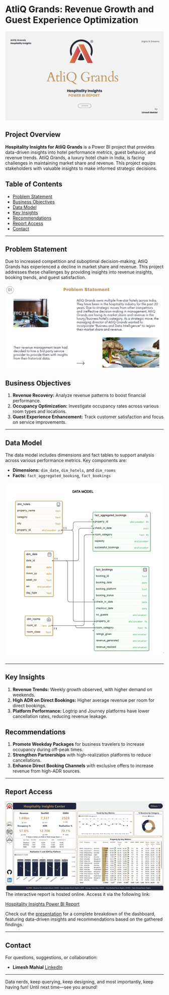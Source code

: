 # AtliQ Grands: Revenue Growth and Guest Experience Optimization

![AtliQ Grands Banner](Cover.png) <!-- Add a high-quality banner image with AtliQ Grands logo and title -->

## Project Overview

**Hospitality Insights for AtliQ Grands** is a Power BI project that provides data-driven insights into hotel performance metrics, guest behavior, and revenue trends. AtliQ Grands, a luxury hotel chain in India, is facing challenges in maintaining market share and revenue. This project equips stakeholders with valuable insights to make informed strategic decisions.

## Table of Contents
- [Problem Statement](#problem-statement)
- [Business Objectives](#business-objectives)
- [Data Model](#data-model)
- [Key Insights](#key-insights)
- [Recommendations](#recommendations)
- [Report Access](#report-access)
- [Contact](#contact)

---

## Problem Statement

Due to increased competition and suboptimal decision-making, AtliQ Grands has experienced a decline in market share and revenue. This project addresses these challenges by providing insights into revenue insights, booking trends, and guest satisfaction.

![Problem Diagram](Objective.png) <!-- Include an image showing the market share decline or competitive pressures -->

## Business Objectives

1. **Revenue Recovery:** Analyze revenue patterns to boost financial performance.
2. **Occupancy Optimization:** Investigate occupancy rates across various room types and locations.
3. **Guest Experience Enhancement:** Track customer satisfaction and focus on service improvements.

---

## Data Model

The data model includes dimensions and fact tables to support analysis across various performance metrics. Key components are:

- **Dimensions:** `dim_date`, `dim_hotels`, and `dim_rooms`
- **Facts:** `fact_aggregated_booking`, `fact_bookings`

![Data Model Diagram](Data_Model.png) <!-- Add a Power BI data model screenshot showing table relationships -->

---

## Key Insights

1. **Revenue Trends:** Weekly growth observed, with higher demand on weekends.
2. **High ADR on Direct Bookings:** Higher average revenue per room for direct bookings.
3. **Platform Performance:** Logtrip and Journey platforms have lower cancellation rates, reducing revenue leakage.

## Recommendations

1. **Promote Weekday Packages** for business travelers to increase occupancy during off-peak times.
2. **Strengthen Partnerships** with high-realization platforms to reduce cancellations.
3. **Enhance Direct Booking Channels** with exclusive offers to increase revenue from high-ADR sources.

---

## Report Access

![Dashboard Overview](Dashboard_Overview.png)
The interactive report is hosted online. Access it via the following link:

[Hospitality Insights Power BI Report](https://app.powerbi.com/view?r=eyJrIjoiOTUxYWZmMDAtNzAyOS00NWU0LTkwNjEtYmJmMzQwZmIwNTVkIiwidCI6IjcwZjQ5MWZkLTA3ODAtNDNhOS1iOTRmLThjZmEzOTlkZWRkOCJ9&pageName=9422bde68ad87d697067) <!-- Insert direct Power BI report link -->

Check out the [presentation](PBI_Hospitality_Insights.pdf) for a complete breakdown of the dashboard, featuring data-driven insights and recommendations based on the gathered findings.

---

## Contact

For questions, suggestions, or collaboration:

- **Limesh Mahial** 
  [LinkedIn](https://www.linkedin.com/in/lmahial)

---
Data nerds, keep querying, keep designing, and most importantly, keep having fun! Until next time—see you around!

